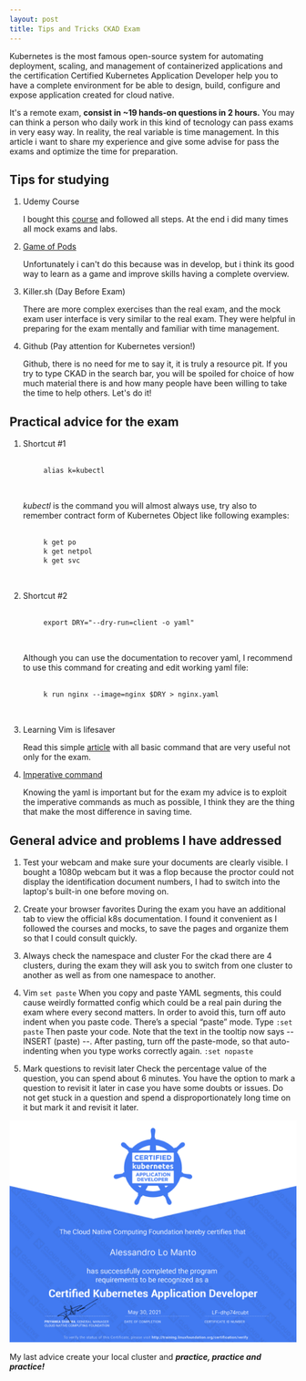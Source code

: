 ```yaml
---
layout: post
title: Tips and Tricks CKAD Exam
---
```

Kubernetes is the most famous open-source system for automating deployment, scaling, and management of containerized applications and the certification Certified Kubernetes Application Developer help you to have a complete environment for be able to design, build, configure and expose application created for cloud native.

It's a remote exam, **consist in ~19 hands-on questions in 2 hours.**
You may can think a person who daily work in this kind of tecnology can pass exams in very easy way. In reality, the real variable is time management.
In this article i want to share my experience and give some advise for pass the exams and optimize the time for preparation.

## Tips for studying

1. Udemy Course

    I bought this [course](https://www.udemy.com/course/certified-kubernetes-application-developer/) and followed all steps. At the end i did many times all mock exams and labs.

1. [Game of Pods](https://kodekloud.com/p/game-of-pods )

    Unfortunately i can't do this because was in develop, but i think its good way to learn as a game and improve skills having a complete overview.

1. Killer.sh (Day Before Exam)

    There are more complex exercises than the real exam, and the mock exam user interface is very similar to the real exam. They were helpful in preparing for the exam mentally and familiar with time management.

1. Github (Pay attention for Kubernetes version!)

    Github, there is no need for me to say it, it is truly a resource pit. If you try to type CKAD in the search bar, you will be spoiled for choice of how much material there is and how many people have been willing to take the time to help others. Let's do it!

## Practical advice for the exam

1. Shortcut #1 
    <pre class="highlight">
    <code class="language-bash" data-lang="bash">
        alias k=kubectl
    </code>
    </pre>


    *kubectl* is the command you will almost always use, try also to remember contract form of Kubernetes Object like following examples:
    <pre class="highlight">
    <code class="language-bash" data-lang="bash">
        k get po
        k get netpol
        k get svc
    </code>
    </pre>

1. Shortcut #2 
    <pre class="highlight">
    <code class="language-bash" data-lang="bash">
        export DRY="--dry-run=client -o yaml"
    </code>
    </pre>
    Although you can use the documentation to recover yaml, I recommend to use this command for creating and edit working yaml file:
    <pre class="highlight">
    <code class="language-bash" data-lang="bash">
        k run nginx --image=nginx $DRY > nginx.yaml
    </code>
    </pre>


1. Learning Vim is lifesaver

    Read this simple [article](https://blog.codonomics.com/2019/09/essential-vim-for-ckad-or-cka-exam.html) with all basic command that are very useful not only for the exam.

1. [Imperative command](https://kubernetes.io/docs/tasks/manage-kubernetes-objects/imperative-command/)

    Knowing the yaml is important but for the exam my advice is to exploit the imperative commands as much as possible, I think they are the thing that make the most difference in saving time.



## General advice and problems I have addressed

1. Test your webcam and make sure your documents are clearly visible.
I bought a 1080p webcam but it was a flop because the proctor could not display the identification document numbers,
I had to switch into the laptop's built-in one before moving on.

1. Create your browser favorites
During the exam you have an additional tab to view the official k8s documentation.
I found it convenient as I followed the courses and mocks, to save the pages and organize them so that I could consult quickly.

1. Always check the namespace and cluster
For the ckad there are 4 clusters, during the exam they will ask you to switch from one cluster to another as well as from one namespace to another.

1. Vim `set paste`
When you copy and paste YAML segments, this could cause weirdly formatted config which could be a real pain during the exam where every second matters. 
In order to avoid this, turn off auto indent when you paste code. There’s a special “paste” mode.
Type
`:set paste`
Then paste your code. Note that the text in the tooltip now says -- INSERT (paste) --.
After pasting, turn off the paste-mode, so that auto-indenting when you type works correctly again.
`:set nopaste`

1. Mark questions to revisit later
Check the percentage value of the question, you can spend about 6 minutes.
You have the option to mark a question to revisit it later in case you have some doubts or issues. 
Do not get stuck in a question and spend a disproportionately long time on it but mark it and revisit it later.

![CKAD](/assets/images/CKAD.png)

My last advice create your local cluster and ***practice, practice and practice!***
